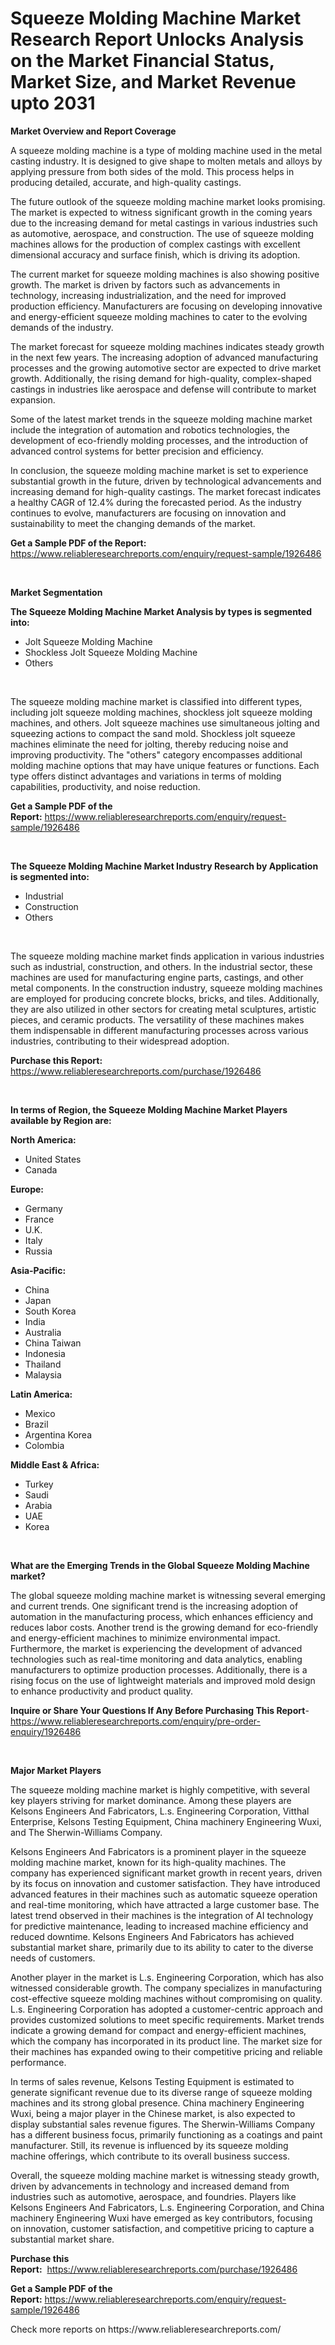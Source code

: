 <p><h1>Squeeze Molding Machine Market Research Report Unlocks Analysis on the Market Financial Status, Market Size, and Market Revenue upto 2031</h1></p><p><strong>Market Overview and Report Coverage</strong></p>
<p><p>A squeeze molding machine is a type of molding machine used in the metal casting industry. It is designed to give shape to molten metals and alloys by applying pressure from both sides of the mold. This process helps in producing detailed, accurate, and high-quality castings.</p><p>The future outlook of the squeeze molding machine market looks promising. The market is expected to witness significant growth in the coming years due to the increasing demand for metal castings in various industries such as automotive, aerospace, and construction. The use of squeeze molding machines allows for the production of complex castings with excellent dimensional accuracy and surface finish, which is driving its adoption.</p><p>The current market for squeeze molding machines is also showing positive growth. The market is driven by factors such as advancements in technology, increasing industrialization, and the need for improved production efficiency. Manufacturers are focusing on developing innovative and energy-efficient squeeze molding machines to cater to the evolving demands of the industry.</p><p>The market forecast for squeeze molding machines indicates steady growth in the next few years. The increasing adoption of advanced manufacturing processes and the growing automotive sector are expected to drive market growth. Additionally, the rising demand for high-quality, complex-shaped castings in industries like aerospace and defense will contribute to market expansion.</p><p>Some of the latest market trends in the squeeze molding machine market include the integration of automation and robotics technologies, the development of eco-friendly molding processes, and the introduction of advanced control systems for better precision and efficiency.</p><p>In conclusion, the squeeze molding machine market is set to experience substantial growth in the future, driven by technological advancements and increasing demand for high-quality castings. The market forecast indicates a healthy CAGR of 12.4% during the forecasted period. As the industry continues to evolve, manufacturers are focusing on innovation and sustainability to meet the changing demands of the market.</p></p>
<p><strong>Get a Sample PDF of the Report:</strong> <a href="https://www.reliableresearchreports.com/enquiry/request-sample/1926486">https://www.reliableresearchreports.com/enquiry/request-sample/1926486</a></p>
<p>&nbsp;</p>
<p><strong>Market Segmentation</strong></p>
<p><strong>The Squeeze Molding Machine Market Analysis by types is segmented into:</strong></p>
<p><ul><li>Jolt Squeeze Molding Machine</li><li>Shockless Jolt Squeeze Molding Machine</li><li>Others</li></ul></p>
<p>&nbsp;</p>
<p><p>The squeeze molding machine market is classified into different types, including jolt squeeze molding machines, shockless jolt squeeze molding machines, and others. Jolt squeeze machines use simultaneous jolting and squeezing actions to compact the sand mold. Shockless jolt squeeze machines eliminate the need for jolting, thereby reducing noise and improving productivity. The "others" category encompasses additional molding machine options that may have unique features or functions. Each type offers distinct advantages and variations in terms of molding capabilities, productivity, and noise reduction.</p></p>
<p><strong>Get a Sample PDF of the Report:</strong>&nbsp;<a href="https://www.reliableresearchreports.com/enquiry/request-sample/1926486">https://www.reliableresearchreports.com/enquiry/request-sample/1926486</a></p>
<p>&nbsp;</p>
<p><strong>The Squeeze Molding Machine Market Industry Research by Application is segmented into:</strong></p>
<p><ul><li>Industrial</li><li>Construction</li><li>Others</li></ul></p>
<p>&nbsp;</p>
<p><p>The squeeze molding machine market finds application in various industries such as industrial, construction, and others. In the industrial sector, these machines are used for manufacturing engine parts, castings, and other metal components. In the construction industry, squeeze molding machines are employed for producing concrete blocks, bricks, and tiles. Additionally, they are also utilized in other sectors for creating metal sculptures, artistic pieces, and ceramic products. The versatility of these machines makes them indispensable in different manufacturing processes across various industries, contributing to their widespread adoption.</p></p>
<p><strong>Purchase this Report:</strong>&nbsp; <a href="https://www.reliableresearchreports.com/purchase/1926486">https://www.reliableresearchreports.com/purchase/1926486</a></p>
<p>&nbsp;</p>
<p><strong>In terms of Region, the Squeeze Molding Machine Market Players available by Region are:</strong></p>
<p>
    <p> <strong> North America: </strong>
        <ul>
            <li>United States</li>
            <li>Canada</li>
        </ul>
        </p> 
    <p> <strong> Europe: </strong>
        <ul>
            <li>Germany</li>
            <li>France</li>
            <li>U.K.</li>
            <li>Italy</li>
            <li>Russia</li>
        </ul>
        </p> 
    <p> <strong> Asia-Pacific: </strong>
        <ul>
            <li>China</li>
            <li>Japan</li>
            <li>South Korea</li>
            <li>India</li>
            <li>Australia</li>
            <li>China Taiwan</li>
            <li>Indonesia</li>
            <li>Thailand</li>
            <li>Malaysia</li>
        </ul>
        </p> 
    <p> <strong> Latin America: </strong>
        <ul>
            <li>Mexico</li>
            <li>Brazil</li>
            <li>Argentina Korea</li>
            <li>Colombia</li>
        </ul>
        </p> 
    <p> <strong> Middle East & Africa: </strong>
        <ul>
            <li>Turkey</li>
            <li>Saudi</li>
            <li>Arabia</li>
            <li>UAE</li>
            <li>Korea</li>
        </ul>
    </p>
    </p>
<p>&nbsp;</p>
<p><strong>What are the Emerging Trends in the Global Squeeze Molding Machine market?</strong></p>
<p><p>The global squeeze molding machine market is witnessing several emerging and current trends. One significant trend is the increasing adoption of automation in the manufacturing process, which enhances efficiency and reduces labor costs. Another trend is the growing demand for eco-friendly and energy-efficient machines to minimize environmental impact. Furthermore, the market is experiencing the development of advanced technologies such as real-time monitoring and data analytics, enabling manufacturers to optimize production processes. Additionally, there is a rising focus on the use of lightweight materials and improved mold design to enhance productivity and product quality.</p></p>
<p><strong>Inquire or Share Your Questions If Any Before Purchasing This Report</strong>- <a href="https://www.reliableresearchreports.com/enquiry/pre-order-enquiry/1926486">https://www.reliableresearchreports.com/enquiry/pre-order-enquiry/1926486</a></p>
<p>&nbsp;</p>
<p><strong>Major Market Players</strong></p>
<p><p>The squeeze molding machine market is highly competitive, with several key players striving for market dominance. Among these players are Kelsons Engineers And Fabricators, L.s. Engineering Corporation, Vitthal Enterprise, Kelsons Testing Equipment, China machinery Engineering Wuxi, and The Sherwin-Williams Company. </p><p>Kelsons Engineers And Fabricators is a prominent player in the squeeze molding machine market, known for its high-quality machines. The company has experienced significant market growth in recent years, driven by its focus on innovation and customer satisfaction. They have introduced advanced features in their machines such as automatic squeeze operation and real-time monitoring, which have attracted a large customer base. The latest trend observed in their machines is the integration of AI technology for predictive maintenance, leading to increased machine efficiency and reduced downtime. Kelsons Engineers And Fabricators has achieved substantial market share, primarily due to its ability to cater to the diverse needs of customers.</p><p>Another player in the market is L.s. Engineering Corporation, which has also witnessed considerable growth. The company specializes in manufacturing cost-effective squeeze molding machines without compromising on quality. L.s. Engineering Corporation has adopted a customer-centric approach and provides customized solutions to meet specific requirements. Market trends indicate a growing demand for compact and energy-efficient machines, which the company has incorporated in its product line. The market size for their machines has expanded owing to their competitive pricing and reliable performance. </p><p>In terms of sales revenue, Kelsons Testing Equipment is estimated to generate significant revenue due to its diverse range of squeeze molding machines and its strong global presence. China machinery Engineering Wuxi, being a major player in the Chinese market, is also expected to display substantial sales revenue figures. The Sherwin-Williams Company has a different business focus, primarily functioning as a coatings and paint manufacturer. Still, its revenue is influenced by its squeeze molding machine offerings, which contribute to its overall business success.</p><p>Overall, the squeeze molding machine market is witnessing steady growth, driven by advancements in technology and increased demand from industries such as automotive, aerospace, and foundries. Players like Kelsons Engineers And Fabricators, L.s. Engineering Corporation, and China machinery Engineering Wuxi have emerged as key contributors, focusing on innovation, customer satisfaction, and competitive pricing to capture a substantial market share.</p></p>
<p><strong>Purchase this Report:</strong>&nbsp;&nbsp;<a href="https://www.reliableresearchreports.com/purchase/1926486">https://www.reliableresearchreports.com/purchase/1926486</a></p>
<p></p>
<p><strong>Get a Sample PDF of the Report:</strong>&nbsp;<a href="https://www.reliableresearchreports.com/enquiry/request-sample/1926486">https://www.reliableresearchreports.com/enquiry/request-sample/1926486</a></p>
<p>Check more reports on https://www.reliableresearchreports.com/</p>